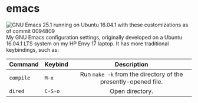 # emacs
![GNU Emacs 25.1 running on Ubuntu 16.04.1 with these customizations as of commit 0094809](http://i.imgur.com/faKhZUd.png)
My GNU Emacs configuration settings, originally developed on a Ubuntu 16.04.1 LTS system on my HP Envy 17 laptop. It has more traditional keybindings, such as:

| Command           | Keybind   | Description                                                    |
|-------------------|-----------|:--------------------------------------------------------------:|
| `compile`         | `M-x`     | Run `make -k` from the directory of the presently-opened file. |
| `dired`           | `C-S-o`   | Open directory.                                                |
